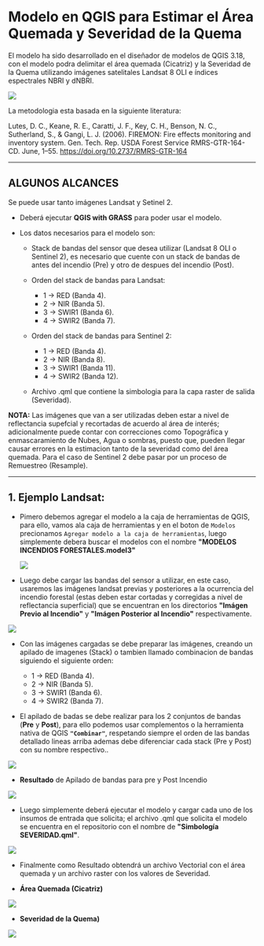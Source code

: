 # **Modelo en QGIS para Estimar el Área Quemada y Severidad de la Quema**

El modelo ha sido desarrollado en el diseñador de modelos de QGIS 3.18, con el modelo podra delimitar el área quemada (Cicatriz) y la Severidad de la Quema utilizando imágenes satelitales Landsat 8 OLI e índices espectrales NBRI y dNBRI.

 ![](./img/principal.png) 



La metodologia esta basada en la siguiente literatura:

Lutes, D. C., Keane, R. E., Caratti, J. F., Key, C. H., Benson, N. C., Sutherland, S., & Gangi, L. J. (2006). FIREMON: Fire effects monitoring and inventory system. Gen. Tech. Rep. USDA Forest Service RMRS-GTR-164-CD. June, 1–55. https://doi.org/10.2737/RMRS-GTR-164

---
## **ALGUNOS ALCANCES**

Se puede usar tanto imágenes Landsat y Setinel 2.

- Deberá ejecutar **QGIS with GRASS** para poder usar el modelo.
- Los datos necesarios para el modelo son:

  - Stack de bandas del sensor que desea utilizar (Landsat 8 OLI o Sentinel 2), es necesario que cuente con un stack de bandas de antes del incendio (Pre) y otro de despues del incendio (Post).
  - Orden del stack de bandas para Landsat:
    - 1 -> RED (Banda 4).
    - 2 -> NIR (Banda 5).
    - 3 -> SWIR1 (Banda 6).
    - 4 -> SWIR2 (Banda 7). 

  - Orden del stack de bandas para Sentinel 2:
    - 1 -> RED (Banda 4).
    - 2 -> NIR (Banda 8).
    - 3 -> SWIR1 (Banda 11).
    - 4 -> SWIR2 (Banda 12). 
 

  - Archivo .qml que contiene la simbologia para la capa raster de salida (Severidad).

**NOTA:** Las imágenes que van a ser utilizadas deben estar a nivel de reflectancia supefcial y recortadas de acuerdo al área de interés; adicionalmente puede contar con correcciones como Topográfica y enmascaramiento de Nubes, Agua o sombras, puesto que, pueden llegar causar errores en la estimacion tanto de la severidad como del área quemada. Para el caso de Sentinel 2 debe pasar por un proceso de Remuestreo (Resample).

---
## 1. Ejemplo Landsat:

- Pimero debemos agregar el modelo a la caja de herramientas de QGIS, para ello, vamos ala caja de herramientas  y en el boton de `Modelos` precionamos `Agregar modelo a la caja de herramientas`, luego simplemente debera buscar el modelos con el nombre **"MODELOS INCENDIOS FORESTALES.model3"**

  ![](./img/add_model.gif) 


- Luego debe cargar las bandas del sensor a utilizar, en este caso, usaremos las imágenes landsat previas y posteriores a la ocurrencia del incendio forestal (estas deben estar cortadas y corregidas a nivel de reflectancia superficial) que se encuentran en los directorios **"Imágen Previo al Incendio"** y **"Imágen Posterior al Incendio"** respectivamente.

![](./img/add_images.gif) 



- Con las imágenes cargadas se debe preparar las imágenes, creando un apilado de imagenes (Stack) o tambien llamado combinacion de bandas siguiendo el siguiente orden:

   - 1 -> RED (Banda 4).
   - 2 -> NIR (Banda 5).
   - 3 -> SWIR1 (Banda 6).
   - 4 -> SWIR2 (Banda 7).

 - El apilado de badas se debe realizar para los 2 conjuntos de bandas (**Pre** y **Post**), para ello podemos usar complementos o la herramienta nativa de QGIS **`"Combinar"`**, respetando siempre el orden de las bandas  detallado lineas arriba ademas debe diferenciar cada stack (Pre y Post) con su nombre respectivo..

 

![](./img/stack_images.gif) 


 - **Resultado** de Apilado de bandas para pre y Post Incendio

![](./img/stacks_pre-post.png) 


- Luego simplemente deberá ejecutar  el modelo y cargar cada uno de los insumos de entrada que solicita; el archivo .qml que solicita el modelo se encuentra en el repositorio con el nombre de **"Simbología SEVERIDAD.qml"**.


![](./img/model_Pros.gif) 


- Finalmente como Resultado obtendrá un archivo Vectorial con el área quemada y un archivo raster con los valores de Severidad.

- **Área Quemada (Cicatriz)**

![](./img/burned_area.png) 

 - **Severidad de la Quema)**

 ![](./img/severity.png) 
